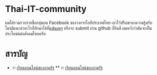# Thai-IT-community


ผมได้รวมรวบรายชื่อกลุ่มบน Facebook ของวงการไอทีประเทศไทย เอาไว้ปรึกษาหาความรู้ครับ ใครมีแนะนำอะไรก็ทักมาได้ที่[แฟนเพจ](https://www.facebook.com/programmerthai/) หรือจะ submit ผ่าน github ก็ยินดี ผมหวังว่ามันจะเป็นประโยชน์ต่อสังคมไทยครับ

# สารบัญ
 
* :fire: [เรียนออนไลน์ของภาครัฐ](#เรียนออนไลน์ของภาครัฐ)
** :fire: [เรียนออนไลน์ของภาครัฐ](#เรียนออนไลน์ของภาครัฐ)
